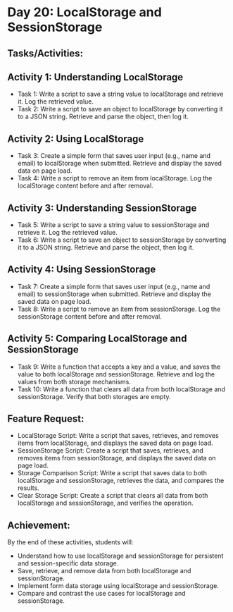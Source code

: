 # Day 20: LocalStorage and SessionStorage
## Tasks/Activities:
## Activity 1: Understanding LocalStorage

- Task 1: Write a script to save a string value to localStorage and retrieve it. Log the retrieved value.
- Task 2: Write a script to save an object to localStorage by converting it to a JSON string. Retrieve and parse the object, then log it.
## Activity 2: Using LocalStorage

- Task 3: Create a simple form that saves user input (e.g., name and email) to localStorage when submitted. Retrieve and display the saved data on page load.
- Task 4: Write a script to remove an item from localStorage. Log the localStorage content before and after removal.
## Activity 3: Understanding SessionStorage

- Task 5: Write a script to save a string value to sessionStorage and retrieve it. Log the retrieved value.
- Task 6: Write a script to save an object to sessionStorage by converting it to a JSON string. Retrieve and parse the object, then log it.
## Activity 4: Using SessionStorage

- Task 7: Create a simple form that saves user input (e.g., name and email) to sessionStorage when submitted. Retrieve and display the saved data on page load.
- Task 8: Write a script to remove an item from sessionStorage. Log the sessionStorage content before and after removal.
## Activity 5: Comparing LocalStorage and SessionStorage

- Task 9: Write a function that accepts a key and a value, and saves the value to both localStorage and sessionStorage. Retrieve and log the values from both storage mechanisms.
- Task 10: Write a function that clears all data from both localStorage and sessionStorage. Verify that both storages are empty.
## Feature Request:
- LocalStorage Script: Write a script that saves, retrieves, and removes items from localStorage, and displays the saved data on page load.
- SessionStorage Script: Create a script that saves, retrieves, and removes items from sessionStorage, and displays the saved data on page load.
- Storage Comparison Script: Write a script that saves data to both localStorage and sessionStorage, retrieves the data, and compares the results.
- Clear Storage Script: Create a script that clears all data from both localStorage and sessionStorage, and verifies the operation.
## Achievement:
By the end of these activities, students will:

- Understand how to use localStorage and sessionStorage for persistent and session-specific data storage.
- Save, retrieve, and remove data from both localStorage and sessionStorage.
- Implement form data storage using localStorage and sessionStorage.
- Compare and contrast the use cases for localStorage and sessionStorage.
